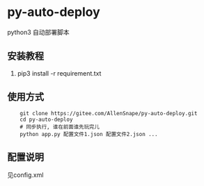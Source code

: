# py-auto-deploy

python3 自动部署脚本

## 安装教程

1. pip3 install -r requirement.txt

## 使用方式

``` shell
    git clone https://gitee.com/AllenSnape/py-auto-deploy.git
    cd py-auto-deploy
    # 同步执行, 谁在前面谁先玩完儿
    python app.py 配置文件1.json 配置文件2.json ...
```

## 配置说明
见config.xml
